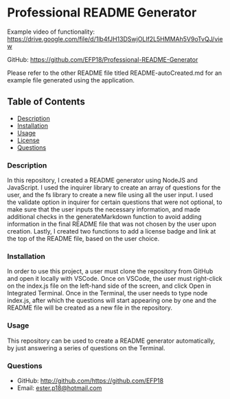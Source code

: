 # Professional README Generator

Example video of functionality: https://drive.google.com/file/d/1lb4fJH13DSwjOLlf2L5HMMAh5V9oTvQJ/view

GitHub: https://github.com/EFP18/Professional-README-Generator

Please refer to the other README file titled README-autoCreated.md for an example file generated using the application. 

## Table of Contents

  * [Description](#description)
  * [Installation](#installation)
  * [Usage](#usage)
  * [License](#license)
  * [Questions](#questions)

### Description
In this repository, I created a README generator using NodeJS and JavaScript. I used the inquirer library to create an array of questions for the user, and the fs library to create a new file using all the user input. I used the validate option in inquirer for certain questions that were not optional, to make sure that the user inputs the necessary information, and made additional checks in the generateMarkdown function to avoid adding information in the final README file that was not chosen by the user upon creation. Lastly, I created two functions to add a license badge and link at the top of the README file, based on the user choice. 

### Installation
In order to use this project, a user must clone the repository from GitHub and open it locally with VSCode. Once on VSCode, the user must right-click on the index.js file on the left-hand side of the screen, and click Open in Integrated Terminal. Once in the Terminal, the user needs to type node index.js, after which the questions will start appearing one by one and the README file will be created as a new file in the repository. 

### Usage
This repository can be used to create a README generator automatically, by just answering a series of questions on the Terminal. 

### Questions
* GitHub: http://github.com/https://github.com/EFP18
* Email: ester.p18@hotmail.com

